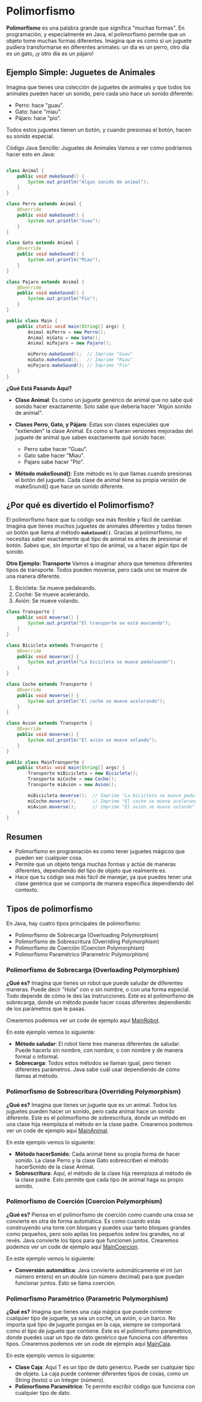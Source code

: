 # Polimorfismo

**Polimorfismo** es una palabra grande que significa "muchas formas". En programación, y especialmente en Java, el polimorfismo permite que un objeto tome muchas formas diferentes. Imagina que es como si un juguete pudiera transformarse en diferentes animales: un día es un perro, otro día es un gato, ¡y otro día es un pájaro!

## Ejemplo Simple: Juguetes de Animales
Imagina que tienes una colección de juguetes de animales y que todos los animales pueden hacer un sonido, pero cada uno hace un sonido diferente:

- Perro: hace "guau".
- Gato: hace "miau".
- Pájaro: hace "pío".

Todos estos juguetes tienen un botón, y cuando presionas el botón, hacen su sonido especial.

Código Java Sencillo: Juguetes de Animales
Vamos a ver cómo podríamos hacer esto en Java:

```java

class Animal {
    public void makeSound() {
        System.out.println("Algun sonido de animal");
    }
}

class Perro extends Animal {
    @Override
    public void makeSound() {
        System.out.println("Guau");
    }
}

class Gato extends Animal {
    @Override
    public void makeSound() {
        System.out.println("Miau");
    }
}

class Pajaro extends Animal {
    @Override
    public void makeSound() {
        System.out.println("Pío");
    }
}

public class Main {
    public static void main(String[] args) {
        Animal miPerro = new Perro();
        Animal miGato = new Gato();
        Animal miPajaro = new Pajaro();

        miPerro.makeSound();  // Imprime "Guau"
        miGato.makeSound();   // Imprime "Miau"
        miPajaro.makeSound(); // Imprime "Pío"
    }
}
```
**¿Qué Está Pasando Aquí?**

- **Clase Animal**: Es como un juguete genérico de animal que no sabe qué sonido hacer exactamente. Solo sabe que debería hacer "Algún sonido de animal".


- **Clases Perro, Gato, y Pájaro**: Estas son clases especiales que "extienden" la clase Animal. Es como si fueran versiones mejoradas del juguete de animal que saben exactamente qué sonido hacer.

  - Perro sabe hacer "Guau".
  - Gato sabe hacer "Miau".
  - Pajaro sabe hacer "Pío".
    

- **Método makeSound()**: Este método es lo que llamas cuando presionas el botón del juguete. Cada clase de animal tiene su propia versión de makeSound() que hace un sonido diferente.

## ¿Por qué es divertido el Polimorfismo?
El polimorfismo hace que tu código sea más flexible y fácil de cambiar. Imagina que tienes muchos juguetes de animales diferentes y todos tienen un botón que llama al método **`makeSound()`**. Gracias al polimorfismo, no necesitas saber exactamente qué tipo de animal es antes de presionar el botón. Sabes que, sin importar el tipo de animal, va a hacer algún tipo de sonido.

**Otro Ejemplo: Transporte**
Vamos a imaginar ahora que tenemos diferentes tipos de transporte. Todos pueden moverse, pero cada uno se mueve de una manera diferente.

1. Bicicleta: Se mueve pedaleando.
2. Coche: Se mueve acelerando.
3. Avión: Se mueve volando.

```java
class Transporte {
    public void moverse() {
        System.out.println("El transporte se está moviendo");
    }
}

class Bicicleta extends Transporte {
    @Override
    public void moverse() {
        System.out.println("La bicicleta se mueve pedaleando");
    }
}

class Coche extends Transporte {
    @Override
    public void moverse() {
        System.out.println("El coche se mueve acelerando");
    }
}

class Avion extends Transporte {
    @Override
    public void moverse() {
        System.out.println("El avión se mueve volando");
    }
}

public class MainTransporte {
    public static void main(String[] args) {
        Transporte miBicicleta = new Bicicleta();
        Transporte miCoche = new Coche();
        Transporte miAvion = new Avion();

        miBicicleta.moverse();  // Imprime "La bicicleta se mueve pedaleando"
        miCoche.moverse();      // Imprime "El coche se mueve acelerando"
        miAvion.moverse();      // Imprime "El avión se mueve volando"
    }
}
```
## Resumen
- Polimorfismo en programación es como tener juguetes mágicos que pueden ser cualquier cosa.
- Permite que un objeto tenga muchas formas y actúe de maneras diferentes, dependiendo del tipo de objeto que realmente es.
- Hace que tu código sea más fácil de manejar, ya que puedes tener una clase genérica que se comporta de manera específica dependiendo del contexto.

## Tipos de polimorfismo

En Java, hay cuatro tipos principales de polimorfismo:

- Polimorfismo de Sobrecarga (Overloading Polymorphism)
- Polimorfismo de Sobrescritura (Overriding Polymorphism)
- Polimorfismo de Coerción (Coercion Polymorphism)
- Polimorfismo Paramétrico (Parametric Polymorphism)

### Polimorfismo de Sobrecarga (Overloading Polymorphism)
**¿Qué es?**
Imagina que tienes un robot que puede saludar de diferentes maneras. Puede decir "Hola" con o sin nombre, o con una forma especial. Todo depende de cómo le des las instrucciones. Este es el polimorfismo de sobrecarga, donde un método puede hacer cosas diferentes dependiendo de los parámetros que le pasas.

Crearemos podemos ver un code de ejemplo aquí [MainRobot](src/main/java/org/fractal/MainRobot.java).

En este ejemplo vemos lo siguiente:

- **Método saludar**: El robot tiene tres maneras diferentes de saludar. Puede hacerlo sin nombre, con nombre, o con nombre y de manera formal o informal.
- **Sobrecarga**: Todos estos métodos se llaman igual, pero tienen diferentes parámetros. Java sabe cuál usar dependiendo de cómo llamas al método.

### Polimorfismo de Sobrescritura (Overriding Polymorphism)
**¿Qué es?**
Imagina que tienes un juguete que es un animal. Todos los juguetes pueden hacer un sonido, pero cada animal hace un sonido diferente. Este es el polimorfismo de sobrescritura, donde un método en una clase hija reemplaza el método en la clase padre.
Crearemos podemos ver un code de ejemplo aquí [MainAnimal](src/main/java/org/fractal/MainAnimal.java).

En este ejemplo vemos lo siguiente:

- **Método hacerSonido**: Cada animal tiene su propia forma de hacer sonido. La clase Perro y la clase Gato sobrescriben el método hacerSonido de la clase Animal.
- **Sobrescritura**: Aquí, el método de la clase hija reemplaza al método de la clase padre. Esto permite que cada tipo de animal haga su propio sonido.

### Polimorfismo de Coerción (Coercion Polymorphism)
**¿Qué es?**
Piensa en el polimorfismo de coerción como cuando una cosa se convierte en otra de forma automática. Es como cuando estás construyendo una torre con bloques y puedes usar tanto bloques grandes como pequeños, pero solo apilas los pequeños sobre los grandes, no al revés. Java convierte los tipos para que funcionen juntos.
Crearemos podemos ver un code de ejemplo aquí [MainCoercion](src/main/java/org/fractal/MainCoercion.java).

En este ejemplo vemos lo siguiente:

- **Conversión automática**: Java convierte automáticamente el int (un número entero) en un double (un número decimal) para que puedan funcionar juntos. Esto se llama coerción.

### Polimorfismo Paramétrico (Parametric Polymorphism)
**¿Qué es?**
Imagina que tienes una caja mágica que puede contener cualquier tipo de juguete, ya sea un coche, un avión, o un barco. No importa qué tipo de juguete pongas en la caja, siempre se comportará como el tipo de juguete que contiene. Este es el polimorfismo paramétrico, donde puedes usar un tipo de dato genérico que funciona con diferentes tipos.
Crearemos podemos ver un code de ejemplo aquí [MainCaja](src/main/java/org/fractal/MainCaja.java).

En este ejemplo vemos lo siguiente:

- **Clase Caja<T>**: Aquí T es un tipo de dato genérico. Puede ser cualquier tipo de objeto. La caja puede contener diferentes tipos de cosas, como un String (texto) o un Integer (número).
- **Polimorfismo Paramétrico**: Te permite escribir código que funciona con cualquier tipo de dato.
